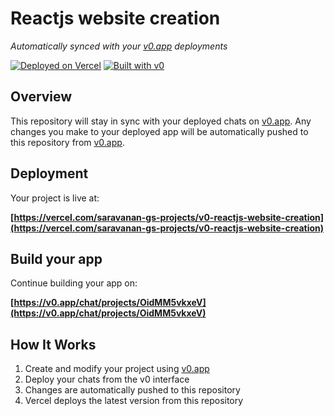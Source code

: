 # Reactjs website creation

*Automatically synced with your [v0.app](https://v0.app) deployments*

[![Deployed on Vercel](https://img.shields.io/badge/Deployed%20on-Vercel-black?style=for-the-badge&logo=vercel)](https://vercel.com/saravanan-gs-projects/v0-reactjs-website-creation)
[![Built with v0](https://img.shields.io/badge/Built%20with-v0.app-black?style=for-the-badge)](https://v0.app/chat/projects/OidMM5vkxeV)

## Overview

This repository will stay in sync with your deployed chats on [v0.app](https://v0.app).
Any changes you make to your deployed app will be automatically pushed to this repository from [v0.app](https://v0.app).

## Deployment

Your project is live at:

**[https://vercel.com/saravanan-gs-projects/v0-reactjs-website-creation](https://vercel.com/saravanan-gs-projects/v0-reactjs-website-creation)**

## Build your app

Continue building your app on:

**[https://v0.app/chat/projects/OidMM5vkxeV](https://v0.app/chat/projects/OidMM5vkxeV)**

## How It Works

1. Create and modify your project using [v0.app](https://v0.app)
2. Deploy your chats from the v0 interface
3. Changes are automatically pushed to this repository
4. Vercel deploys the latest version from this repository